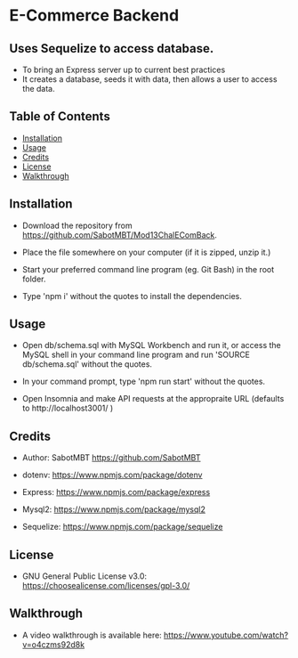 # E-Commerce Backend

## Uses Sequelize to access database.

- To bring an Express server up to current best practices
- It creates a database, seeds it with data, then allows a user to access the data.

## Table of Contents

- [Installation](#installation)
- [Usage](#usage)
- [Credits](#credits)
- [License](#license)
- [Walkthrough](#walkthrough)

## Installation

- Download the repository from https://github.com/SabotMBT/Mod13ChalEComBack.

- Place the file somewhere on your computer (if it is zipped, unzip it.)

- Start your preferred command line program (eg. Git Bash) in the root folder.

- Type 'npm i' without the quotes to install the dependencies. 



## Usage

- Open db/schema.sql with MySQL Workbench and run it, or access the MySQL shell in your command line program and run 'SOURCE db/schema.sql' without the quotes. 

- In your command prompt, type 'npm run start' without the quotes.

- Open Insomnia and make API requests at the appropraite URL (defaults to http://localhost3001/ )

## Credits

- Author: SabotMBT https://github.com/SabotMBT

- dotenv: https://www.npmjs.com/package/dotenv
- Express: https://www.npmjs.com/package/express
- Mysql2: https://www.npmjs.com/package/mysql2
- Sequelize: https://www.npmjs.com/package/sequelize

## License

- GNU General Public License v3.0: https://choosealicense.com/licenses/gpl-3.0/

## Walkthrough

- A video walkthrough is available here: https://www.youtube.com/watch?v=o4czms92d8k
